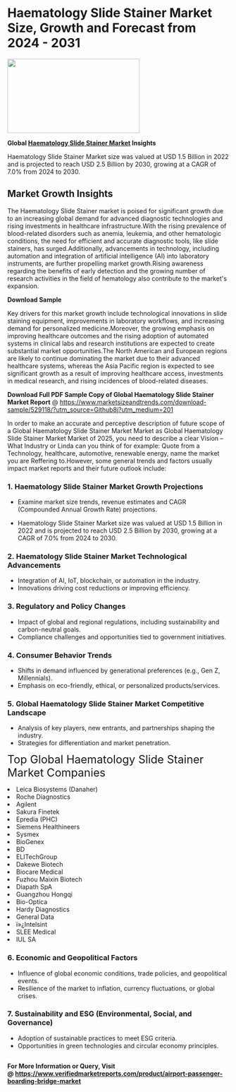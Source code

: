 <H1>Haematology Slide Stainer Market Size, Growth and Forecast from 2024 - 2031</H1><img class="aligncenter size-medium wp-image-584254" src="https://thirdeyenews.in/wp-content/uploads/2024/09/Global-Market-Research-300x168.jpeg" alt="" width="300" height="168" /><p><strong>Global&nbsp;<a href="https://www.marketsizeandtrends.com/download-sample/529118/?utm_source=Github8j?utm_medium=201">Haematology Slide Stainer Market</a> Insights</strong></p><p>Haematology Slide Stainer Market size was valued at USD 1.5 Billion in 2022 and is projected to reach USD 2.5 Billion by 2030, growing at a CAGR of 7.0% from 2024 to 2030.</p><p><h2>Market Growth Insights</h2> <p>The Haematology Slide Stainer market is poised for significant growth due to an increasing global demand for advanced diagnostic technologies and rising investments in healthcare infrastructure.With the rising prevalence of blood-related disorders such as anemia, leukemia, and other hematologic conditions, the need for efficient and accurate diagnostic tools, like slide stainers, has surged.Additionally, advancements in technology, including automation and integration of artificial intelligence (AI) into laboratory instruments, are further propelling market growth.Rising awareness regarding the benefits of early detection and the growing number of research activities in the field of hematology also contribute to the market's expansion.</p> <p><strong>Download Sample</strong></p> <p>Key drivers for this market growth include technological innovations in slide staining equipment, improvements in laboratory workflows, and increasing demand for personalized medicine.Moreover, the growing emphasis on improving healthcare outcomes and the rising adoption of automated systems in clinical labs and research institutions are expected to create substantial market opportunities.The North American and European regions are likely to continue dominating the market due to their advanced healthcare systems, whereas the Asia Pacific region is expected to see significant growth as a result of improving healthcare access, investments in medical research, and rising incidences of blood-related diseases.</p> <p><span class=""><strong>Download Full PDF Sample Copy of Global Haematology Slide Stainer Market Report</strong> @ <a href="https://www.marketsizeandtrends.com/download-sample/529118/?utm_source=Github8j?utm_medium=201" target="_blank">https://www.marketsizeandtrends.com/download-sample/529118/?utm_source=Github8j?utm_medium=201</a></span></p><p>In order to make an accurate and perceptive description of future scope of a Global&nbsp;Haematology Slide Stainer Market Market as Global&nbsp;Haematology Slide Stainer Market Market of 2025, you need to describe a clear Vision &ndash; What Industry or Linda can you think of for example: Quote from a Technology, healthcare, automotive, renewable energy, name the market you are Reffering to.However, some general trends and factors usually impact market reports and their future outlook include:</p><h3>1.&nbsp;<strong>Haematology Slide Stainer Market Growth Projections</strong></h3><ul><li>Examine market size trends, revenue estimates and CAGR (Compounded Annual Growth Rate) projections.</li><li><p>Haematology Slide Stainer Market size was valued at USD 1.5 Billion in 2022 and is projected to reach USD 2.5 Billion by 2030, growing at a CAGR of 7.0% from 2024 to 2030.</p></li></ul><h3>2.&nbsp;<strong>Haematology Slide Stainer Market Technological Advancements</strong></h3><ul><li>Integration of AI, IoT, blockchain, or automation in the industry.</li><li>Innovations driving cost reductions or improving efficiency.</li></ul><h3>3.&nbsp;<strong>Regulatory and Policy Changes</strong></h3><ul><li>Impact of global and regional regulations, including sustainability and carbon-neutral goals.</li><li>Compliance challenges and opportunities tied to government initiatives.</li></ul><h3>4.&nbsp;<strong>Consumer Behavior Trends</strong></h3><ul><li>Shifts in demand influenced by generational preferences (e.g., Gen Z, Millennials).</li><li>Emphasis on eco-friendly, ethical, or personalized products/services.</li></ul><h3>5.&nbsp;<strong>Global Haematology Slide Stainer Market Competitive Landscape</strong></h3><ul><li>Analysis of key players, new entrants, and partnerships shaping the industry.</li><li>Strategies for differentiation and market penetration.</li></ul><p data-pm-slice="1 1 []"><span style="color: inherit; font-family: inherit; font-size: 25px;">Top Global Haematology Slide Stainer Market Companies</span></p><div class="" data-test-id=""><p><li>Leica Biosystems (Danaher)</li><li> Roche Diagnostics</li><li> Agilent</li><li> Sakura Finetek</li><li> Epredia (PHC)</li><li> Siemens Healthineers</li><li> Sysmex</li><li> BioGenex</li><li> BD</li><li> ELITechGroup</li><li> Dakewe Biotech</li><li> Biocare Medical</li><li> Fuzhou Maixin Biotech</li><li> Diapath SpA</li><li> Guangzhou Hongqi</li><li> Bio-Optica</li><li> Hardy Diagnostics</li><li> General Data</li><li> ï»¿Intelsint</li><li> SLEE Medical</li><li> IUL SA</li></p></div><h3>6.&nbsp;<strong>Economic and Geopolitical Factors</strong></h3><ul><li>Influence of global economic conditions, trade policies, and geopolitical events.</li><li>Resilience of the market to inflation, currency fluctuations, or global crises.</li></ul><h3>7.&nbsp;<strong>Sustainability and ESG (Environmental, Social, and Governance)</strong></h3><ul><li>Adoption of sustainable practices to meet ESG criteria.</li><li>Opportunities in green technologies and circular economy principles.</li></ul><h2><strong style="font-size: 14px;">For More Information or Query, Visit @&nbsp;</strong><a style="background-color: #ffffff; font-size: 14px;" href="https://www.marketsizeandtrends.com/report/haematology-slide-stainer-market/" target="_blank">https://www.verifiedmarketreports.com/product/airport-passenger-boarding-bridge-market</a></h2>